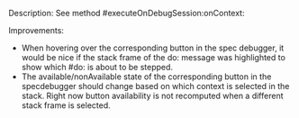 Description:
See method #executeOnDebugSession:onContext:

Improvements:
- When hovering over the corresponding button in the spec debugger, it would be nice if the stack frame of the do: message was highlighted to show which #do: is about to be stepped.
- The available/nonAvailable state of the corresponding button in the specdebugger should change based on which context is selected in the stack. Right now button availability is not recomputed when a different stack frame is selected.